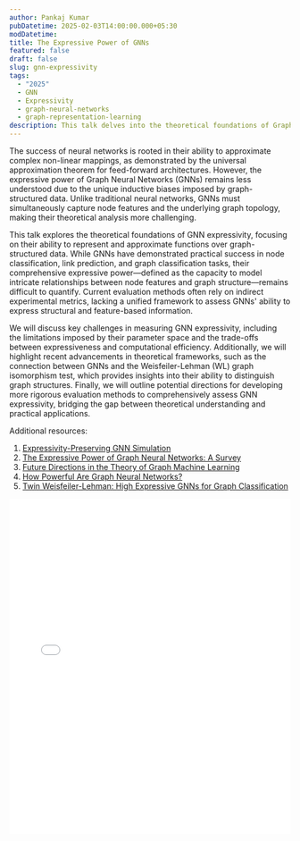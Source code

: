 ```yaml
---
author: Pankaj Kumar
pubDatetime: 2025-02-03T14:00:00.000+05:30
modDatetime: 
title: The Expressive Power of GNNs
featured: false
draft: false
slug: gnn-expressivity
tags:
  - "2025"
  - GNN
  - Expressivity
  - graph-neural-networks
  - graph-representation-learning
description: This talk delves into the theoretical foundations of Graph Neural Networks (GNNs), focusing on their ability to model complex relationships between node features and graph structures. While GNNs excel in tasks like node classification and link prediction, their expressive power remains challenging to quantify due to the interplay of graph topology and node features. The discussion highlights key challenges, such as trade-offs between expressiveness and computational efficiency, and explores advancements like the connection between GNNs and the Weisfeiler-Lehman graph isomorphism test. The talk also outlines future directions for developing rigorous evaluation methods to better understand and assess GNN expressivity.
---
```


The success of neural networks is rooted in their ability to approximate complex non-linear mappings, as demonstrated by the universal approximation theorem for feed-forward architectures. However, the expressive power of Graph Neural Networks (GNNs) remains less understood due to the unique inductive biases imposed by graph-structured data. Unlike traditional neural networks, GNNs must simultaneously capture node features and the underlying graph topology, making their theoretical analysis more challenging.

This talk explores the theoretical foundations of GNN expressivity, focusing on their ability to represent and approximate functions over graph-structured data. While GNNs have demonstrated practical success in node classification, link prediction, and graph classification tasks, their comprehensive expressive power—defined as the capacity to model intricate relationships between node features and graph structure—remains difficult to quantify. Current evaluation methods often rely on indirect experimental metrics, lacking a unified framework to assess GNNs' ability to express structural and feature-based information.

We will discuss key challenges in measuring GNN expressivity, including the limitations imposed by their parameter space and the trade-offs between expressiveness and computational efficiency. Additionally, we will highlight recent advancements in theoretical frameworks, such as the connection between GNNs and the Weisfeiler-Lehman (WL) graph isomorphism test, which provides insights into their ability to distinguish graph structures. Finally, we will outline potential directions for developing more rigorous evaluation methods to comprehensively assess GNN expressivity, bridging the gap between theoretical understanding and practical applications.

Additional resources:
1. [Expressivity-Preserving GNN Simulation](https://proceedings.neurips.cc/paper_files/paper/2023/file/ebf95a6f3c575322da15d4fd0fc2b3c8-Paper-Conference.pdf)
2. [The Expressive Power of Graph Neural Networks: A Survey](https://arxiv.org/pdf/2308.08235)
3. [Future Directions in the Theory of Graph Machine Learning](https://arxiv.org/pdf/2402.02287)   
4. [How Powerful Are Graph Neural Networks?](https://arxiv.org/pdf/1810.00826)
5. [Twin Weisfeiler-Lehman: High Expressive GNNs for Graph Classification](https://arxiv.org/pdf/2203.11683)

<embed src="/labtalks/assets/slides/2025-02-03--Pankaj--The-Expressive-Power-of-GNNs.pdf" type="application/pdf" width="100%" height="600px">
